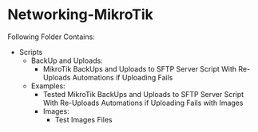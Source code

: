 # Networking-MikroTik
Following Folder Contains:
* Scripts
  - BackUp and Uploads:
    - MikroTik BackUps and Uploads to SFTP Server Script With Re-Uploads Automations if Uploading Fails
  - Examples:
    - Tested MikroTik BackUps and Uploads to SFTP Server Script With Re-Uploads Automations if Uploading Fails with Images
    - Images:
      - Test Images Files
